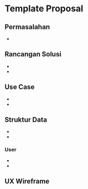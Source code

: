 # Template Proposal

## Permasalahan
- 

## Rancangan Solusi
-
-

## Use Case
-
-

## Struktur Data
-
-

### User
-
-

## UX Wireframe
